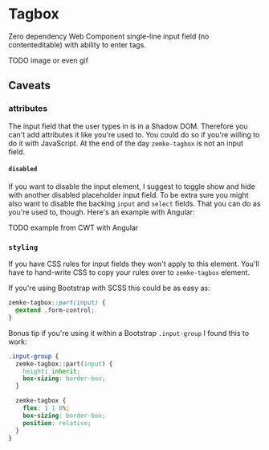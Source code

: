 # Tagbox

Zero dependency Web Component single-line input field (no contenteditable) with ability to enter tags. 

TODO image or even gif

## Caveats

### attributes

The input field that the user types in is in a Shadow DOM.
Therefore you can't add attributes it like you're used to.
You could do so if you're willing to do it with JavaScript.
At the end of the day `zemke-tagbox` is not an input field.

#### `disabled`

If you want to disable the input element, I suggest to toggle show and hide with another disabled placeholder input field.
To be extra sure you might also want to disable the backing `input` and `select` fields.
That you can do as you're used to, though.
Here's an example with Angular:

TODO example from CWT with Angular

### `styling`

If you have CSS rules for input fields they won't apply to this element.
You'll have to hand-write CSS to copy your rules over to `zemke-tagbox` element.

If you're using Bootstrap with SCSS this could be as easy as:

```css
zemke-tagbox::part(input) {
  @extend .form-control;
}       
```

Bonus tip if you're using it within a Bootstrap `.input-group` I found this to work:

```css
.input-group {
  zemke-tagbox::part(input) {
    height: inherit;
    box-sizing: border-box;
  }

  zemke-tagbox {
    flex: 1 1 0%;
    box-sizing: border-box;
    position: relative;
  }
}
```

